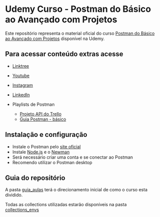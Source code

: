 # Udemy Curso - Postman do Básico ao Avançado com Projetos
Este repositório representa o material oficial do curso [Postman do Básico ao Avançado com Projetos](https://www.udemy.com/course/postman-do-basico-ao-avancado-com-projetos/?referralCode=3ED49D8F294C92F0B8A1) disponível na Udemy.

## Para acessar conteúdo extras acesse

- [Linktree](https://linktr.ee/qagesmachado)
- [Youtube](https://www.youtube.com/@qagesmachado)
- [Instagram](https://www.instagram.com/qagesmachado/)
- [LinkedIn](https://www.linkedin.com/in/qagesmachado/)

- Playlists de Postman
    - [Projeto API do Trello](https://www.youtube.com/playlist?list=PLVQdoQTyi01gfbJEseu7v-ctgOMTL_jLy)
    - [Guia Postman - básico](https://www.youtube.com/playlist?list=PLVQdoQTyi01iRnGqoIawDKAoo3RIXSoQg)

## Instalação e configuração
- Instale o Postman pelo [site oficial](https://www.postman.com/)
- Instale [Node.js](https://nodejs.org/en/download/package-manager/) e o [Newman](https://learning.postman.com/docs/collections/using-newman-cli/installing-running-newman/)
- Será necessário criar uma conta e se conectar ao Postman
- Recomendo utilizar o Postman desktop

## Guia do repositório
A pasta [guia_aulas](./guia_aulas) terá o direcionamento inicial de como o curso esta dividido.

Todas as collections utilizadas estarão disponíveis na pasta [collections_envs](./collections_envs)